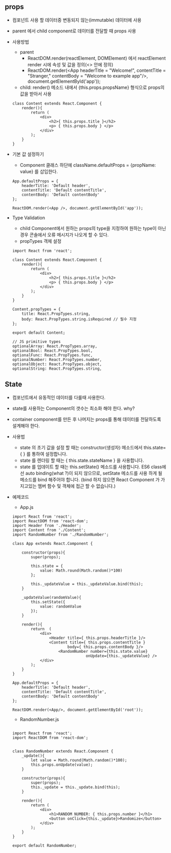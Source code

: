 ## props
 - 컴포넌트 사용 할 데이터중 변동되지 않는(immutable) 데이터에 사용
 - parent 에서 child component로 데이터를 전달할 때 props 사용
 - 사용방법
    - parent
        - ReactDOM.render(reactElement, DOMElement) 에서 reactElement render 시에 속성 및 값을 정의(<> 안에 정의)
        - ReactDOM.render(<App headerTitle = "Welcome!", contentTitle = "Stranger,"
                     contentBody = "Welcome to example app"/>, document.getElementById('app')); 
    - child: render() 메소드 내에서 {this.props.propsName} 형식으로 props의 값을 받아서 사용
    ~~~
    class Content extends React.Component {
        render(){
            return (
                <div>
                    <h2>{ this.props.title }</h2>
                    <p> { this.props.body } </p>
                </div>
            );
        }
    }
    ~~~
 - 기본 값 설정하기
    - Component 클래스 하단에 className.defaultProps = {propName: value} 를 삽입한다.
    ~~~
    App.defaultProps = {
        headerTitle: 'Default header',
        contentTitle: 'Default contentTitle',
        contentBody: 'Default contentBody'
    };
    
    ReactDOM.render(<App />, document.getElementById('app'));
    ~~~
- Type Validation
    - child Component에서 원하는 props의 type을 지정하여 원하는 type이 아닌경우 콘솔에서 오류 메시지가 나오게 할 수 있다. 
    - propTypes 객체 설정
    
    ~~~
    import React from 'react';
 
    class Content extends React.Component {
        render(){
            return (
                <div>
                    <h2>{ this.props.title }</h2>
                    <p> { this.props.body } </p>
                </div>
            );
        }
    }
    
    Content.propTypes = {
        title: React.PropTypes.string,
        body: React.PropTypes.string.isRequired // 필수 지정
    };
    
    export default Content;

    // JS primitive types
    optionalArray: React.PropTypes.array,
    optionalBool: React.PropTypes.bool,
    optionalFunc: React.PropTypes.func,
    optionalNumber: React.PropTypes.number,
    optionalObject: React.PropTypes.object,
    optionalString: React.PropTypes.string,
    ~~~

## State
 - 컴포넌트에서 유동적인 데이터를 다룰때 사용한다. 
 - state를 사용하는 Component의 갯수는 최소화 해야 한다. why?
 - container component를 만든 후 나머지는 props를 통해 데이터를 전달하도록 설계해야 한다.
 - 사용법
    - state 의 초기 값을 설정 할 때는 constructor(생성자) 메소드에서 this.state= { } 를 통하여 설정합니다.
    - state 를 렌더링 할 때는 { this.state.stateName } 을 사용합니다.
    - state 를 업데이트 할 때는 this.setState() 메소드를 사용합니다. ES6 class에선 auto binding(what ?)이 되지 않으므로, setState 메소드를 사용 하게 될 메소드를 bind 해주어야 합니다. (bind 하지 않으면 React Component 가 가지고있는 멤버 함수 및 객체에 접근 할 수 없습니다.)
 - 예제코드
    - App.js
    ~~~
    import React from 'react';
    import ReactDOM from 'react-dom';
    import Header from './Header';
    import Content from './Content';
    import RandomNumber from './RandomNumber';
    
    class App extends React.Component {
    
        constructor(props){
            super(props);
    
            this.state = {
                value: Math.round(Math.random()*100)
            };
    
            this._updateValue = this._updateValue.bind(this);
        }
    
        _updateValue(randomValue){
            this.setState({
                value: randomValue
            });
        }
    
        render(){
            return  (
                <div>
                    <Header title={ this.props.headerTitle }/>
                    <Content title={ this.props.contentTitle }
                            body={ this.props.contentBody }/>
                        <RandomNumber number={this.state.value}
                                    onUpdate={this._updateValue} />
                </div>
            );
        }
    }
    
    App.defaultProps = {
        headerTitle: 'Default header',
        contentTitle: 'Default contentTitle',
        contentBody: 'Default contentBody'
    };
    
    ReactDOM.render(<App/>, document.getElementById('root'));
    ~~~

    - RandomNumber.js  
    ~~~
    
    import React from 'react';
    import ReactDOM from 'react-dom';
    
    
    class RandomNumber extends React.Component {
        _update(){
            let value = Math.round(Math.random()*100);
            this.props.onUpdate(value);
        }
    
        constructor(props){
            super(props);
            this._update = this._update.bind(this);
        }
    
        render(){
            return (
                <div>
                    <h1>RANDOM NUMBER: { this.props.number }</h1>
                    <button onClick={this._update}>Randomize</button>
                </div>
            );
        }
    }
    
    export default RandomNumber;
    ~~~
